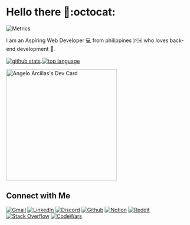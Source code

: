 # Hello there 👋:octocat:


![Metrics](https://metrics.lecoq.io/zerexei?template=classic&languages=1&introduction=1&base.indepth=false&languages.limit=8&languages.threshold=0%25&languages.other=false&languages.colors=github&languages.sections=most-used&languages.indepth=false&languages.analysis.timeout=15&languages.categories=markup%2C%20programming&languages.recent.categories=markup%2C%20programming&languages.recent.load=300&languages.recent.days=14&introduction.title=true&config.timezone=Asia%2FTaipei)
  
  
 I am an Aspiring Web Developer 💻 from philippines :philippines: who loves back-end development 💪.


<a href="https://github.com/anuraghazra/github-readme-stats">
  <img 
       align="center" 
       src="https://github-readme-stats.vercel.app/api?username=zerexei&show_icons=true&icon_color=fec615&text_color=f1f1f1f1&bg_color=4c4c4c&title_color=fec615&hide_title=true&hide_border=true" 
       alt="github stats"
 />
</a>

<a href="https://github.com/anuraghazra/convoychat">
  <img 
       align="center" 
       src="https://github-readme-stats.vercel.app/api/top-langs/?username=zerexei&layout=compact&bg_color=4c4c4c&title_color=fec615&text_color=fff&langs_count=20" 
       alt="top language"
  />
</a>
  
<p>
<a href="https://app.daily.dev/zerexei">
  <img 
       src="https://api.daily.dev/devcards/563f335bff2443e5be44fe6292f1fc0c.png?r=ozw" 
       width="300" 
       alt="Angelo Arcillas's Dev Card"
  />
</a>
</p>

## Connect with Me

[![Gmail](https://img.shields.io/badge/gmail-4c4c4c?style=flat&logo=gmail&logoColor=white)](https://mail.google.com?tf=cm&to=angeloarcillas64@gmail.com)
[![LinkedIn](https://img.shields.io/badge/linkedin-4c4c4c?style=flat&logo=linkedin&logoColor=white)](https://www.linkedin.com/in/angeloarcillas/)
[![Discord](https://img.shields.io/badge/discord-4c4c4c?style=flat&logo=discord&logoColor=white)](https://discord.com/users/743835873287733249)
[![Github](https://img.shields.io/badge/github-4c4c4c?style=flat&logo=github&logoColor=white)](https://github.com/zerexei)
[![Notion](https://img.shields.io/badge/notion-4c4c4c?style=flat&logo=notion&logoColor=white)](www.notion.so/zerexei)
[![Reddit](https://img.shields.io/badge/reddit-4c4c4c?style=flat&logo=reddit&logoColor=white)](https://github.com/zerexei)
[![Stack Overflow](https://img.shields.io/badge/stack%20overflow-4c4c4c?style=flat&logo=stack-overflow&logoColor=white)](https://stackexchange.com/users/21726141/zerexei)
[![CodeWars](https://img.shields.io/badge/codewars-4c4c4c?style=flat&logo=codewars&logoColor=white)](https://www.codewars.com/users/angeloarcillas64)

